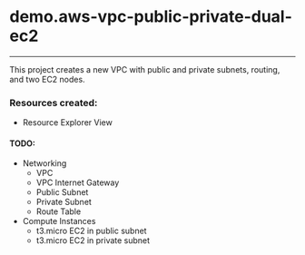 # demo.aws-vpc-public-private-dual-ec2

---

This project creates a new VPC with public and private subnets, routing, and two EC2 nodes. 

### Resources created:

- Resource Explorer View

#### TODO:

- Networking
    - VPC
    - VPC Internet Gateway
    - Public Subnet
    - Private Subnet
    - Route Table
- Compute Instances
    - t3.micro EC2 in public subnet
    - t3.micro EC2 in private subnet
